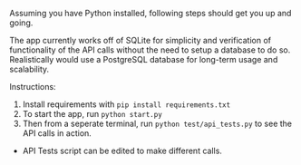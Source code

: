 Assuming you have Python installed, following steps should get you up and going.

The app currently works off of SQLite for simplicity and verification of functionality of the API calls without the need to setup a database to do so. Realistically would use a PostgreSQL database for long-term usage and scalability.

Instructions:
1. Install requirements with `pip install requirements.txt`
2. To start the app, run `python start.py`
3. Then from a seperate terminal, run `python test/api_tests.py` to see the API calls in action.

- API Tests script can be edited to make different calls.